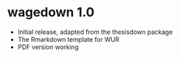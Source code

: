 # wagedown 1.0

- Initial release, adapted from the thesisdown package
- The Rmarkdown template for WUR
- PDF version working
